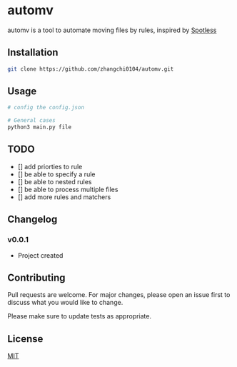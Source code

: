 # automv

automv is a tool to automate moving files by rules, inspired by [Spotless](https://lightpillar.com/spotless.html)

## Installation

```bash
git clone https://github.com/zhangchi0104/automv.git
```

## Usage

```bash
# config the config.json

# General cases
python3 main.py file
```

## TODO
- [] add priorties to rule
- [] be able to specify a rule
- [] be able to nested rules
- [] be able to process multiple files
- [] add more rules and matchers 

## Changelog
### v0.0.1 
- Project created 

## Contributing
Pull requests are welcome. For major changes, please open an issue first to discuss what you would like to change.

Please make sure to update tests as appropriate.

## License
[MIT](https://choosealicense.com/licenses/mit/)